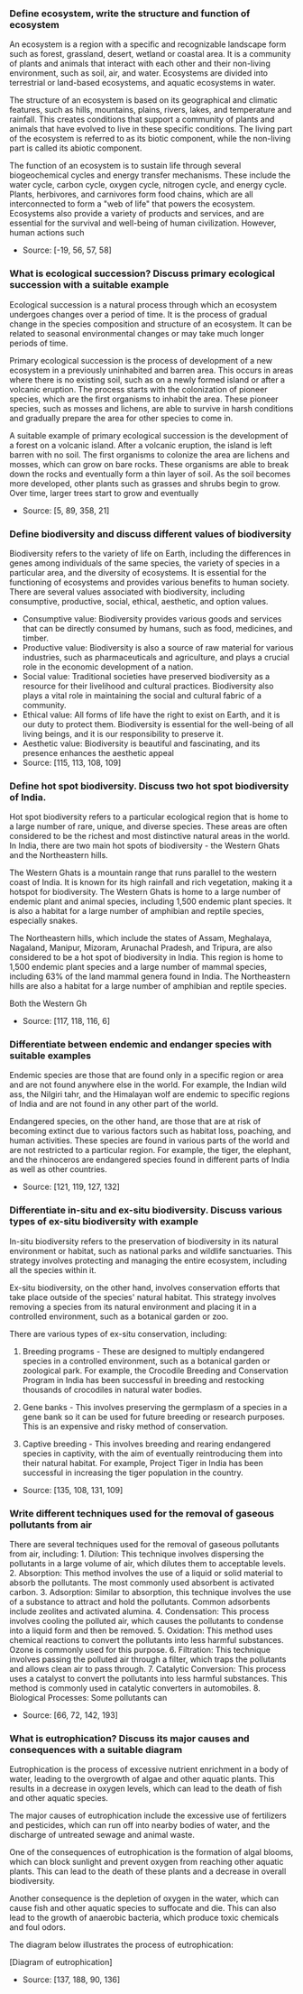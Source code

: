 ### Define ecosystem, write the structure and function of ecosystem

An ecosystem is a region with a specific and recognizable landscape form such as forest, grassland, desert, wetland or coastal area. It is a community of plants and animals that interact with each other and their non-living environment, such as soil, air, and water. Ecosystems are divided into terrestrial or land-based ecosystems, and aquatic ecosystems in water.

The structure of an ecosystem is based on its geographical and climatic features, such as hills, mountains, plains, rivers, lakes, and temperature and rainfall. This creates conditions that support a community of plants and animals that have evolved to live in these specific conditions. The living part of the ecosystem is referred to as its biotic component, while the non-living part is called its abiotic component.

The function of an ecosystem is to sustain life through several biogeochemical cycles and energy transfer mechanisms. These include the water cycle, carbon cycle, oxygen cycle, nitrogen cycle, and energy cycle. Plants, herbivores, and carnivores form food chains, which are all interconnected to form a "web of life" that powers the ecosystem. Ecosystems also provide a variety of products and services, and are essential for the survival and well-being of human civilization. However, human actions such

- Source: [-19, 56, 57, 58]

### What is ecological succession? Discuss primary ecological succession with a suitable example

Ecological succession is a natural process through which an ecosystem undergoes changes over a period of time. It is the process of gradual change in the species composition and structure of an ecosystem. It can be related to seasonal environmental changes or may take much longer periods of time.

Primary ecological succession is the process of development of a new ecosystem in a previously uninhabited and barren area. This occurs in areas where there is no existing soil, such as on a newly formed island or after a volcanic eruption. The process starts with the colonization of pioneer species, which are the first organisms to inhabit the area. These pioneer species, such as mosses and lichens, are able to survive in harsh conditions and gradually prepare the area for other species to come in.

A suitable example of primary ecological succession is the development of a forest on a volcanic island. After a volcanic eruption, the island is left barren with no soil. The first organisms to colonize the area are lichens and mosses, which can grow on bare rocks. These organisms are able to break down the rocks and eventually form a thin layer of soil. As the soil becomes more developed, other plants such as grasses and shrubs begin to grow. Over time, larger trees start to grow and eventually

- Source: [5, 89, 358, 21]

### Define biodiversity and discuss different values of biodiversity

Biodiversity refers to the variety of life on Earth, including the differences in genes among individuals of the same species, the variety of species in a particular area, and the diversity of ecosystems. It is essential for the functioning of ecosystems and provides various benefits to human society. There are several values associated with biodiversity, including consumptive, productive, social, ethical, aesthetic, and option values.

- Consumptive value: Biodiversity provides various goods and services that can be directly consumed by humans, such as food, medicines, and timber.
- Productive value: Biodiversity is also a source of raw material for various industries, such as pharmaceuticals and agriculture, and plays a crucial role in the economic development of a nation.
- Social value: Traditional societies have preserved biodiversity as a resource for their livelihood and cultural practices. Biodiversity also plays a vital role in maintaining the social and cultural fabric of a community.
- Ethical value: All forms of life have the right to exist on Earth, and it is our duty to protect them. Biodiversity is essential for the well-being of all living beings, and it is our responsibility to preserve it.
- Aesthetic value: Biodiversity is beautiful and fascinating, and its presence enhances the aesthetic appeal
- Source: [115, 113, 108, 109]

### Define hot spot biodiversity. Discuss two hot spot biodiversity of India.

Hot spot biodiversity refers to a particular ecological region that is home to a large number of rare, unique, and diverse species. These areas are often considered to be the richest and most distinctive natural areas in the world. In India, there are two main hot spots of biodiversity - the Western Ghats and the Northeastern hills.

The Western Ghats is a mountain range that runs parallel to the western coast of India. It is known for its high rainfall and rich vegetation, making it a hotspot for biodiversity. The Western Ghats is home to a large number of endemic plant and animal species, including 1,500 endemic plant species. It is also a habitat for a large number of amphibian and reptile species, especially snakes.

The Northeastern hills, which include the states of Assam, Meghalaya, Nagaland, Manipur, Mizoram, Arunachal Pradesh, and Tripura, are also considered to be a hot spot of biodiversity in India. This region is home to 1,500 endemic plant species and a large number of mammal species, including 63% of the land mammal genera found in India. The Northeastern hills are also a habitat for a large number of amphibian and reptile species.

Both the Western Gh

- Source: [117, 118, 116, 6]

### Differentiate between endemic and endanger species with suitable examples

Endemic species are those that are found only in a specific region or area and are not found anywhere else in the world. For example, the Indian wild ass, the Nilgiri tahr, and the Himalayan wolf are endemic to specific regions of India and are not found in any other part of the world.

Endangered species, on the other hand, are those that are at risk of becoming extinct due to various factors such as habitat loss, poaching, and human activities. These species are found in various parts of the world and are not restricted to a particular region. For example, the tiger, the elephant, and the rhinoceros are endangered species found in different parts of India as well as other countries.

- Source: [121, 119, 127, 132]

### Differentiate in-situ and ex-situ biodiversity. Discuss various types of ex-situ biodiversity with example

In-situ biodiversity refers to the preservation of biodiversity in its natural environment or habitat, such as national parks and wildlife sanctuaries. This strategy involves protecting and managing the entire ecosystem, including all the species within it.

Ex-situ biodiversity, on the other hand, involves conservation efforts that take place outside of the species' natural habitat. This strategy involves removing a species from its natural environment and placing it in a controlled environment, such as a botanical garden or zoo.

There are various types of ex-situ conservation, including:

1. Breeding programs - These are designed to multiply endangered species in a controlled environment, such as a botanical garden or zoological park. For example, the Crocodile Breeding and Conservation Program in India has been successful in breeding and restocking thousands of crocodiles in natural water bodies.

2. Gene banks - This involves preserving the germplasm of a species in a gene bank so it can be used for future breeding or research purposes. This is an expensive and risky method of conservation.

3. Captive breeding - This involves breeding and rearing endangered species in captivity, with the aim of eventually reintroducing them into their natural habitat. For example, Project Tiger in India has been successful in increasing the tiger population in the country.

- Source: [135, 108, 131, 109]

### Write different techniques used for the removal of gaseous pollutants from air

There are several techniques used for the removal of gaseous pollutants from air, including:
    1. Dilution: This technique involves dispersing the pollutants in a large volume of air, which dilutes them to acceptable levels.
    2. Absorption: This method involves the use of a liquid or solid material to absorb the pollutants. The most commonly used absorbent is activated carbon.
    3. Adsorption: Similar to absorption, this technique involves the use of a substance to attract and hold the pollutants. Common adsorbents include zeolites and activated alumina.
    4. Condensation: This process involves cooling the polluted air, which causes the pollutants to condense into a liquid form and then be removed.
    5. Oxidation: This method uses chemical reactions to convert the pollutants into less harmful substances. Ozone is commonly used for this purpose.
    6. Filtration: This technique involves passing the polluted air through a filter, which traps the pollutants and allows clean air to pass through.
    7. Catalytic Conversion: This process uses a catalyst to convert the pollutants into less harmful substances. This method is commonly used in catalytic converters in automobiles.
    8. Biological Processes: Some pollutants can

- Source: [66, 72, 142, 193]

### What is eutrophication? Discuss its major causes and  consequences with a suitable diagram

Eutrophication is the process of excessive nutrient enrichment in a body of water, leading to the overgrowth of algae and other aquatic plants. This results in a decrease in oxygen levels, which can lead to the death of fish and other aquatic species.

The major causes of eutrophication include the excessive use of fertilizers and pesticides, which can run off into nearby bodies of water, and the discharge of untreated sewage and animal waste.

One of the consequences of eutrophication is the formation of algal blooms, which can block sunlight and prevent oxygen from reaching other aquatic plants. This can lead to the death of these plants and a decrease in overall biodiversity.

Another consequence is the depletion of oxygen in the water, which can cause fish and other aquatic species to suffocate and die. This can also lead to the growth of anaerobic bacteria, which produce toxic chemicals and foul odors.

The diagram below illustrates the process of eutrophication:

[Diagram of eutrophication]

- Source: [137, 188, 90, 136]
